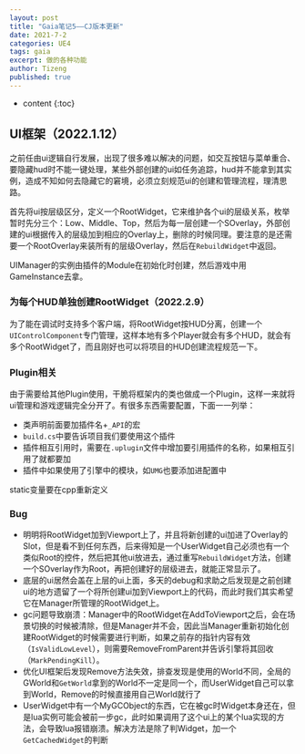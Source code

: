 ```yaml
---
layout: post
title: "Gaia笔记5——CJ版本更新"
date: 2021-7-2
categories: UE4
tags: gaia
excerpt: 做的各种功能
author: Tizeng
published: true
---
```


* content
{:toc}

## UI框架（2022.1.12）

之前任由ui逻辑自行发展，出现了很多难以解决的问题，如交互按钮与菜单重合、要隐藏hud时不能一键处理，某些外部创建的ui如任务追踪，hud并不能拿到其实例，造成不知如何去隐藏它的窘境，必须立刻规范ui的创建和管理流程，理清思路。

首先将ui按层级区分，定义一个RootWidget，它来维护各个ui的层级关系，枚举暂时先分三个：Low、Middle、Top，然后为每一层创建一个SOverlay，外部创建的ui根据传入的层级加到相应的Overlay上，删除的时候同理。要注意的是还需要一个RootOverlay来装所有的层级Overlay，然后在`RebuildWidget`中返回。

UIManager的实例由插件的Module在初始化时创建，然后游戏中用GameInstance去拿。

### 为每个HUD单独创建RootWidget（2022.2.9）

为了能在调试时支持多个客户端，将RootWidget按HUD分离，创建一个`UIControlComponent`专门管理，这样本地有多个Player就会有多个HUD，就会有多个RootWidget了，而且刚好也可以将项目的HUD创建流程规范一下。

### Plugin相关

由于需要给其他Plugin使用，干脆将框架内的类也做成一个Plugin，这样一来就将ui管理和游戏逻辑完全分开了。有很多东西需要配置，下面一一列举：
- 类声明前面要加插件名+`_API`的宏
- `build.cs`中要告诉项目我们要使用这个插件
- 插件相互引用时，需要在`.uplugin`文件中增加要引用插件的名称，如果相互引用了就都要加
- 插件中如果使用了引擎中的模块，如`UMG`也要添加进配置中

static变量要在cpp重新定义

### Bug

* 明明将RootWidget加到Viewport上了，并且将新创建的ui加进了Overlay的Slot，但是看不到任何东西，后来得知是一个UserWidget自己必须也有一个类似Root的控件，然后把其他ui放进去，通过重写`RebuildWidget`方法，创建一个SOverlay作为Root，再把创建好的层级进去，就能正常显示了。
* 底层的ui居然会盖在上层的ui上面，多天的debug和求助之后发现是之前创建ui的地方遗留了一个将所创建ui加到Viewport上的代码，而此时我们其实希望它在Manager所管理的RootWidget上。
* gc问题导致崩溃：Manager中的RootWidget在AddToViewport之后，会在场景切换的时候被清除，但是Manager并不会，因此当Manager重新初始化创建RootWidget的时候需要进行判断，如果之前存的指针内容有效（`IsValidLowLevel`），则需要RemoveFromParent并告诉引擎将其回收（`MarkPendingKill`）。
* 优化UI框架后发现Remove方法失效，排查发现是使用的World不同，全局的GWorld和`GetWorld`拿到的World不一定是同一个，而UserWidget自己可以拿到World，Remove的时候直接用自己World就行了
* UserWidget中有一个MyGCObject的东西，它在被gc时Widget本身还在，但是lua实例可能会被前一步gc，此时如果调用了这个ui上的某个lua实现的方法，会导致lua报错崩溃。解决方法是除了判Widget，加一个`GetCachedWidget`的判断